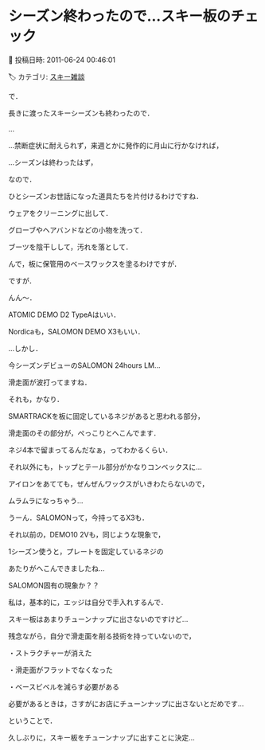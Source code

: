 # シーズン終わったので…スキー板のチェック

📅 投稿日時: 2011-06-24 00:46:01

🏷️ カテゴリ: [スキー雑談](c1f9d2cb7478308da16419928ea3945e9.md)

で．





長きに渡ったスキーシーズンも終わったので．


…


…禁断症状に耐えられず，来週とかに発作的に月山に行かなければ，


…シーズンは終わったはず，


なので．





ひとシーズンお世話になった道具たちを片付けるわけですね．





ウェアをクリーニングに出して．


グローブやヘアバンドなどの小物を洗って．


ブーツを陰干しして，汚れを落として．





んで，板に保管用のベースワックスを塗るわけですが．


ですが．


んん～．


ATOMIC DEMO D2 TypeAはいい．


Nordicaも，SALOMON DEMO X3もいい．


…しかし．





今シーズンデビューのSALOMON 24hours LM…


滑走面が波打ってますね．


それも，かなり．


SMARTRACKを板に固定しているネジがあると思われる部分，


滑走面のその部分が，ぺっこりとへこんでます．


ネジ4本で留まってるんだなぁ，ってわかるくらい．


それ以外にも，トップとテール部分がかなりコンベックスに…


アイロンをあてても，ぜんぜんワックスがいきわたらないので，


ムラムラになっちゃう…


うーん．SALOMONって，今持ってるX3も．


それ以前の，DEMO10 2Vも，同じような現象で，


1シーズン使うと，プレートを固定しているネジの


あたりがへこんできましたね…


SALOMON固有の現象か？？





私は，基本的に，エッジは自分で手入れするんで．


スキー板はあまりチューンナップに出さないのですけど…


残念ながら，自分で滑走面を削る技術を持っていないので，


・ストラクチャーが消えた


・滑走面がフラットでなくなった


・ベースビベルを減らす必要がある


必要があるときは，さすがにお店にチューンナップに出さないとだめです…





ということで．


久しぶりに，スキー板をチューンナップに出すことに決定…
